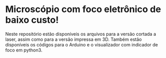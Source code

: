 # Microscópio com foco eletrônico de baixo custo!
Neste repositório estão disponíveis os arquivos para a versão cortada a laser, assim como para a versão impressa em 3D.
Também estão disponíveis os códigos para o Arduino e o visualizador com indicador de foco em python3.
